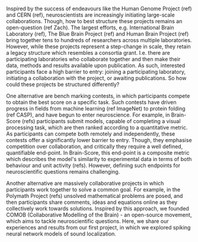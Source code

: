 Inspired by the success of endeavours like the Human Genome Project (ref) and CERN (ref), neuroscientists are increasingly initiating large-scale collaborations. Though, how to best structure these projects remains an open-question (ref Zach). The largest efforts, e.g. International Brain Laboratory (ref), The Blue Brain Project (ref) and Human Brain Project (ref) bring together tens to hundreds of researchers across multiple laboratories. However, while these projects represent a step-change in scale, they retain a legacy structure which resembles a consortia grant. I.e. there are participating laboratories who collaborate together and then make their data, methods and results available upon publication. As such, interested participants face a high barrier to entry: joining a participating laboratory, initiating a collaboration with the project, or awaiting publications. So how could these projects be structured differently?   

One alternative are bench marking contests, in which participants compete to obtain the best score on a specific task. Such contests have driven progress in fields from machine learning (ref ImageNet) to protein folding (ref CASP), and have begun to enter neuroscience. For example, in Brain-Score (refs) participants submit models, capable of completing a visual processing task, which are then ranked according to a quantitative metric. As participants can compete both remotely and independently, these contests offer a significantly lower barrier to entry. Though, they emphasise competition over collaboration, and critically they require a well defined, quantifiable end-point. In Brain-Score, this end-point is a composite metric which describes the model's similarity to experimental data in terms of both behaviour and unit activity (refs). However, defining such endpoints for neuroscientific questions remains challenging.    

Another alternative are massively collaborative projects in which participants work together to solve a common goal. For example, in the Polymath Project (refs) unsolved mathematical problems are posed, and then participants share comments, ideas and equations online as they collectively work towards solutions. Inspired by this approach, we founded COMOB (Collaborative Modelling of the Brain) - an open-source movement, which aims to tackle neuroscientific questions. Here, we share our experiences and results from our first project, in which we explored spiking neural network models of sound localization. 






